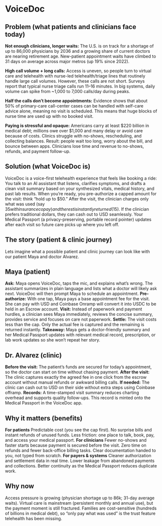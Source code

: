 # VoiceDoc

## Problem (what patients and clinicians face today)

**Not enough clinicians, longer waits:** The U.S. is on track for a shortage of up to 86,000 physicians by 2036 and a growing share of current doctors are nearing retirement age. New-patient appointment waits have climbed to 31 days on average across major metros (up 19% since 2022).

**High call volume + long calls:** Access is uneven, so people turn to virtual care and telehealth with nurse-led telehealth/triage lines that routinely handle large call volumes. However, these calls are not short. Surveys report that typical nurse triage calls run 11–16 minutes. In big systems, daily volume can spike from ~1,000 to 7,000 calls/day during peaks.

**Half the calls don’t become appointments:** Evidence shows that about 50% of primary-care call-center cases can be handled with self-care advice alone, meaning no visit is scheduled. This means that huge blocks of nurse time are used up with no booked visit.

**Paying is stressful and opaque:**  Americans carry at least $220 billion in medical debt; millions owe over $1,000 and many delay or avoid care because of costs. Clinics struggle with no-shows, rescheduling, and collecting balances.
Result: people wait too long, worry about the bill, and bounce between apps. Clinicians lose time and revenue to no-shows, refunds, and payment follow-up.

## Solution (what VoiceDoc is)
VoiceDoc is a voice-first telehealth experience that feels like booking a ride:
You talk to an AI assistant that listens, clarifies symptoms, and drafts a clean visit summary based on your synthesized vitals, medical history, and past lab results.
When you’re ready, you pre-authorize a capped amount for the visit: think “hold up to $50.”
After the visit, the clinician charges only what was used (say $35 with insurance copay) and the rest is instantly returned ($15).
If the clinician prefers traditional dollars, they can cash out to USD seamlessly.
Your Medical Passport (a privacy-preserving, portable record pointer) updates after each visit so future care picks up where you left off.

## The story (patient & clinic journey)

Lets imagine what a possible patient and clinic journey can look like with our patient Maya and doctor Alvarez.

## Maya (patient)
**Ask:** Maya opens VoiceDoc, taps the mic, and explains what’s wrong. The assistant summarizes in plain language and lists what a doctor will likely ask next. VoiceDoc will then prompt Maya to schedule an appointment.
**Pre-authorize:** With one tap, Maya pays a base appointment fee for the visit. She can pay with USD and Coinbase Onramp will convert it into USDC to be held in an Escrow account.
**Visit:** Instead of paperwork and payment hurdles, a clinician sees Maya immediately, reviews the concise summary, provides service and focuses on care not paperwork.
**Settle:** The visit costs less than the cap. Only the actual fee is captured and the remaining is returned instantly.
**Takeaway:** Maya gets a doctor-friendly summary and her Medical Passport updates with relevant medical record, prescription, or lab work updates so she won’t repeat her story.

## Dr. Alvarez (clinic)
**Before the visit:** The patient’s funds are secured for today’s appointment, so the doctor can start on time without chasing payment.
**After the visit:** The clinic captures exactly the agreed fee in one click from the escrow account without manual refunds or awkward billing calls.
**If needed:** The clinic can cash out to USD on their side without extra steps using Coinbase offramp.
**Records:** A time-stamped visit summary reduces charting overhead and supports quality follow-ups. This record is minted onto the Medical Passport in the VoiceDoc app.

## Why it matters (benefits)
**For patients**
Predictable cost (you see the cap first).
No surprise bills and instant refunds of unused funds.
Less friction: one place to talk, book, pay, and access your medical passport.
**For clinicians**
Fewer no-shows and faster starts because payment is secured before the visit.
Zero time on refunds and fewer back-office billing tasks.
Clear documentation handed to you, not typed from scratch.
**For payers & systems**
Cleaner authorization and settlement data in real time.
Lower leakage from abandoned payments and collections.
Better continuity as the Medical Passport reduces duplicate work.

## Why now
Access pressure is growing (physician shortage up to 86k; 31-day average waits). 
Virtual care is mainstream (persistent monthly and annual use), but the payment moment is still fractured.
Families are cost-sensitive (hundreds of billions in medical debt), so “only pay what was used” is the trust feature telehealth has been missing.
